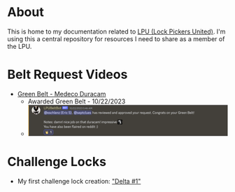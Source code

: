 # About
This is home to my documentation related to [LPU (Lock Pickers United)](https://www.reddit.com/r/lockpicking/). I'm using this a central repository for resources I need to share as a member of the LPU.

# Belt Request Videos
* [Green Belt - Medeco Duracam](https://youtu.be/23MHaHG4b7k?si=L5R5kqTtuqIdboLt)
  * Awarded Green Belt - 10/22/2023
  * ![Green Belt Approved](green_belt_approval.png)

# Challenge Locks
* My first challenge lock creation: ["Delta #1"](DELTA_1)
